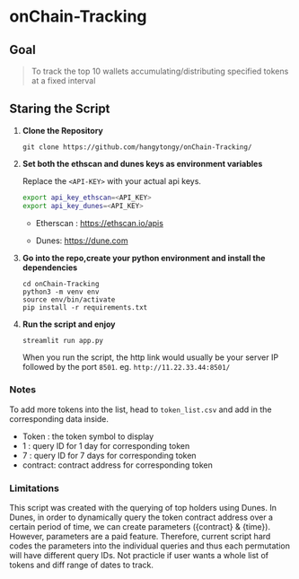 # onChain-Tracking

## Goal
> To track the top 10 wallets accumulating/distributing specified tokens at a fixed interval

## Staring the Script

1. **Clone the Repository**
   
   ```
   git clone https://github.com/hangytongy/onChain-Tracking/
   ```

2. **Set both the ethscan and dunes keys as environment variables**
    
   Replace the `<API-KEY>` with your actual api keys. 
    ```sh
    export api_key_ethscan=<API_KEY>
    export api_key_dunes=<API_KEY>
    ```
   - Etherscan : https://ethscan.io/apis
     
   - Dunes: https://dune.com  

    
4. **Go into the repo,create your python environment and install the dependencies**

   ```
   cd onChain-Tracking
   python3 -m venv env
   source env/bin/activate
   pip install -r requirements.txt
   ```

5. **Run the script and enjoy**

   ```
   streamlit run app.py
   ```
   When you run the script, the http link would usually be your server IP followed by the port `8501`. eg. `http://11.22.33.44:8501/`


### Notes

To add more tokens into the list, head to `token_list.csv` and add in the corresponding data inside.

- Token : the token symbol to display
- 1 : query ID for 1 day for corresponding token
- 7 : query ID for 7 days for corresponding token
- contract: contract address for corresponding token

### Limitations

This script was created with the querying of top holders using Dunes. In Dunes, in order to dynamically query the token contract address over a certain period of time, we can create parameters ({contract} & {time}). However, parameters are a paid feature. Therefore, current script hard codes the parameters into the individual queries and thus each permutation will have different query IDs. Not practicle if user wants a whole list of tokens and diff range of dates to track.
